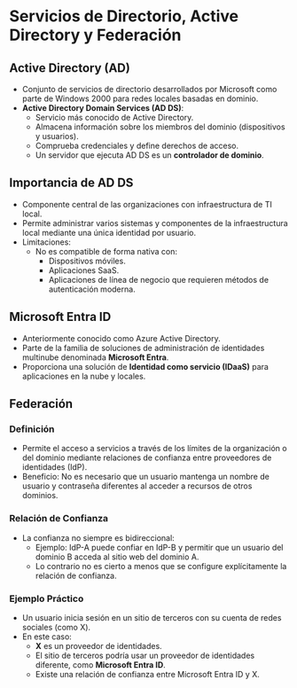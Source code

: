 # Servicios de Directorio, Active Directory y Federación

## Active Directory (AD)
- Conjunto de servicios de directorio desarrollados por Microsoft como parte de Windows 2000 para redes locales basadas en dominio.
- **Active Directory Domain Services (AD DS)**:
  - Servicio más conocido de Active Directory.
  - Almacena información sobre los miembros del dominio (dispositivos y usuarios).
  - Comprueba credenciales y define derechos de acceso.
  - Un servidor que ejecuta AD DS es un **controlador de dominio**.

## Importancia de AD DS
- Componente central de las organizaciones con infraestructura de TI local.
- Permite administrar varios sistemas y componentes de la infraestructura local mediante una única identidad por usuario.
- Limitaciones:
  - No es compatible de forma nativa con:
    - Dispositivos móviles.
    - Aplicaciones SaaS.
    - Aplicaciones de línea de negocio que requieren métodos de autenticación moderna.

## Microsoft Entra ID
- Anteriormente conocido como Azure Active Directory.
- Parte de la familia de soluciones de administración de identidades multinube denominada **Microsoft Entra**.
- Proporciona una solución de **Identidad como servicio (IDaaS)** para aplicaciones en la nube y locales.

## Federación

### Definición
- Permite el acceso a servicios a través de los límites de la organización o del dominio mediante relaciones de confianza entre proveedores de identidades (IdP).
- Beneficio: No es necesario que un usuario mantenga un nombre de usuario y contraseña diferentes al acceder a recursos de otros dominios.

### Relación de Confianza
- La confianza no siempre es bidireccional:
  - Ejemplo: IdP-A puede confiar en IdP-B y permitir que un usuario del dominio B acceda al sitio web del dominio A.
  - Lo contrario no es cierto a menos que se configure explícitamente la relación de confianza.

### Ejemplo Práctico
- Un usuario inicia sesión en un sitio de terceros con su cuenta de redes sociales (como X).
- En este caso:
  - **X** es un proveedor de identidades.
  - El sitio de terceros podría usar un proveedor de identidades diferente, como **Microsoft Entra ID**.
  - Existe una relación de confianza entre Microsoft Entra ID y X.
